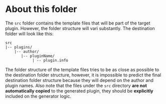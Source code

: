 # About this folder

The `src` folder contains the template files that will be part of the target plugin.
However, the folder structure will vari substantly. The destination folder will look like this:

```text
src
|-- plugins/
    |-- author/
       |-- pluginName/
            | -- plugin.info

```

The folder structure of the template files tries to be as close as possible to the destination
folder structure, however, it is impossible to predict the final destination folder structure
because they will depend on the author and plugin names.
Also note that the files under the `src` directory **are not automatically copied** to the generated plugin,
they should be **explicitly** included on the generator logic.
